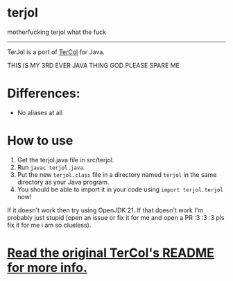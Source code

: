 # terjol
motherfucking terjol what the fuck
***
TerJol is a port of [TerCol](https://github.com/Butterroach/tercol) for Java.

THIS IS MY 3RD EVER JAVA THING GOD PLEASE SPARE ME

# Differences:
- No aliases at all

# How to use
1. Get the terjol.java file in src/terjol.
2. Run `javac terjol.java`.
3. Put the new `terjol.class` file in a directory named `terjol` in the same directory as your Java program.
4. You should be able to import it in your code using `import terjol.terjol` now!

If it doesn't work then try using OpenJDK 21. If that doesn't work I'm probably just stupid (open an issue or fix it for me and open a PR :3 :3 :3 pls fix it for me i am so clueless). 

# [Read the original TerCol's README for more info.](https://github.com/Butterroach/tercol)
